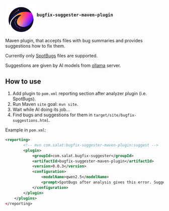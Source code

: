 <img src="./docs/assets/logo.png" width="100px" align="left">

### `bugfix-suggester-maven-plugin`

<br><br>

Maven plugin, that accepts files with bug summaries and provides suggestions how to fix them.

Currently only [SpotBugs](https://github.com/spotbugs/spotbugs-maven-plugin) files are supported.

Suggestions are given by AI models from [ollama](https://github.com/ollama/ollama) server.

## How to use

1. Add plugin to `pom.xml` reporting section after analyzer plugin (i.e. SpotBugs).
2. Run Maven `site` goal: `mvn site`.
3. Wait while AI doing its job...
4. Find bugs and suggestions for them in `target/site/bugfix-suggestions.html`.

Example in `pom.xml`:
```xml
<reporting>
        <!-- mvn com.salat:bugfix-suggester-maven-plugin:suggest -->
        <plugin>
            <groupId>com.salat.bugfix-suggester</groupId>
            <artifactId>bugfix-suggester-maven-plugin</artifactId>
            <version>0.0.3</version>
            <configuration>
                <modelName>qwen2.5</modelName>
                <prompt>SpotBugs after analysis gives this error. Suggest a fix. The error: %bugContent%. Source code: ```%sourceFile%```. Keep the answer small and precise, code mostly.</prompt>
            </configuration>
        </plugin>
    </plugins>
</reporting>
```